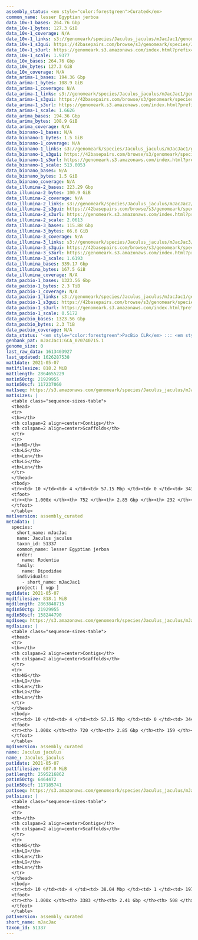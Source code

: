 ```yaml
---
assembly_status: <em style="color:forestgreen">Curated</em>
common_name: lesser Egyptian jerboa
data_10x-1_bases: 264.76 Gbp
data_10x-1_bytes: 127.3 GiB
data_10x-1_coverage: N/A
data_10x-1_links: s3://genomeark/species/Jaculus_jaculus/mJacJac1/genomic_data/10x/<br>
data_10x-1_s3gui: https://42basepairs.com/browse/s3/genomeark/species/Jaculus_jaculus/mJacJac1/genomic_data/10x/
data_10x-1_s3url: https://genomeark.s3.amazonaws.com/index.html?prefix=species/Jaculus_jaculus/mJacJac1/genomic_data/10x/
data_10x-1_scale: 1.9377
data_10x_bases: 264.76 Gbp
data_10x_bytes: 127.3 GiB
data_10x_coverage: N/A
data_arima-1_bases: 194.36 Gbp
data_arima-1_bytes: 108.9 GiB
data_arima-1_coverage: N/A
data_arima-1_links: s3://genomeark/species/Jaculus_jaculus/mJacJac1/genomic_data/arima/<br>
data_arima-1_s3gui: https://42basepairs.com/browse/s3/genomeark/species/Jaculus_jaculus/mJacJac1/genomic_data/arima/
data_arima-1_s3url: https://genomeark.s3.amazonaws.com/index.html?prefix=species/Jaculus_jaculus/mJacJac1/genomic_data/arima/
data_arima-1_scale: 1.6626
data_arima_bases: 194.36 Gbp
data_arima_bytes: 108.9 GiB
data_arima_coverage: N/A
data_bionano-1_bases: N/A
data_bionano-1_bytes: 1.5 GiB
data_bionano-1_coverage: N/A
data_bionano-1_links: s3://genomeark/species/Jaculus_jaculus/mJacJac1/genomic_data/bionano/<br>
data_bionano-1_s3gui: https://42basepairs.com/browse/s3/genomeark/species/Jaculus_jaculus/mJacJac1/genomic_data/bionano/
data_bionano-1_s3url: https://genomeark.s3.amazonaws.com/index.html?prefix=species/Jaculus_jaculus/mJacJac1/genomic_data/bionano/
data_bionano-1_scale: 513.0053
data_bionano_bases: N/A
data_bionano_bytes: 1.5 GiB
data_bionano_coverage: N/A
data_illumina-2_bases: 223.29 Gbp
data_illumina-2_bytes: 100.9 GiB
data_illumina-2_coverage: N/A
data_illumina-2_links: s3://genomeark/species/Jaculus_jaculus/mJacJac2/genomic_data/illumina/<br>
data_illumina-2_s3gui: https://42basepairs.com/browse/s3/genomeark/species/Jaculus_jaculus/mJacJac2/genomic_data/illumina/
data_illumina-2_s3url: https://genomeark.s3.amazonaws.com/index.html?prefix=species/Jaculus_jaculus/mJacJac2/genomic_data/illumina/
data_illumina-2_scale: 2.0613
data_illumina-3_bases: 115.88 Gbp
data_illumina-3_bytes: 66.6 GiB
data_illumina-3_coverage: N/A
data_illumina-3_links: s3://genomeark/species/Jaculus_jaculus/mJacJac3/genomic_data/illumina/<br>
data_illumina-3_s3gui: https://42basepairs.com/browse/s3/genomeark/species/Jaculus_jaculus/mJacJac3/genomic_data/illumina/
data_illumina-3_s3url: https://genomeark.s3.amazonaws.com/index.html?prefix=species/Jaculus_jaculus/mJacJac3/genomic_data/illumina/
data_illumina-3_scale: 1.6193
data_illumina_bases: 339.17 Gbp
data_illumina_bytes: 167.5 GiB
data_illumina_coverage: N/A
data_pacbio-1_bases: 1323.56 Gbp
data_pacbio-1_bytes: 2.3 TiB
data_pacbio-1_coverage: N/A
data_pacbio-1_links: s3://genomeark/species/Jaculus_jaculus/mJacJac1/genomic_data/pacbio/<br>
data_pacbio-1_s3gui: https://42basepairs.com/browse/s3/genomeark/species/Jaculus_jaculus/mJacJac1/genomic_data/pacbio/
data_pacbio-1_s3url: https://genomeark.s3.amazonaws.com/index.html?prefix=species/Jaculus_jaculus/mJacJac1/genomic_data/pacbio/
data_pacbio-1_scale: 0.5172
data_pacbio_bases: 1323.56 Gbp
data_pacbio_bytes: 2.3 TiB
data_pacbio_coverage: N/A
data_status: '<em style="color:forestgreen">PacBio CLR</em> ::: <em style="color:forestgreen">10x</em> ::: <em style="color:forestgreen">Arima</em> ::: <em style="color:forestgreen">Illumina</em>'
genbank_pat: mJacJac1:GCA_020740715.1
genome_size: 0
last_raw_data: 1613403927
last_updated: 1626287538
mat1date: 2021-05-07
mat1filesize: 818.2 MiB
mat1length: 2864655229
mat1n50ctg: 21929955
mat1n50scf: 117237060
mat1seq: https://s3.amazonaws.com/genomeark/species/Jaculus_jaculus/mJacJac1/assembly_curated/mJacJac1.mat.decon.20210507.fasta.gz
mat1sizes: |
  <table class="sequence-sizes-table">
  <thead>
  <tr>
  <th></th>
  <th colspan=2 align=center>Contigs</th>
  <th colspan=2 align=center>Scaffolds</th>
  </tr>
  <tr>
  <th>NG</th>
  <th>LG</th>
  <th>Len</th>
  <th>LG</th>
  <th>Len</th>
  </tr>
  </thead>
  <tbody>
  <tr><td> 10 </td><td> 4 </td><td> 57.15 Mbp </td><td> 0 </td><td> 343.71 Mbp </td></tr>  <tr><td> 20 </td><td> 10 </td><td> 42.04 Mbp </td><td> 2 </td><td> 181.03 Mbp </td></tr>  <tr><td> 30 </td><td> 17 </td><td> 34.32 Mbp </td><td> 3 </td><td> 167.58 Mbp </td></tr>  <tr><td> 40 </td><td> 27 </td><td> 27.28 Mbp </td><td> 5 </td><td> 154.13 Mbp </td></tr>  <tr style="background-color:#cccccc;"><td> 50 </td><td> 39 </td><td style="background-color:#88ff88;"> 21.93 Mbp </td><td> 7 </td><td style="background-color:#88ff88;"> 117.24 Mbp </td></tr>  <tr><td> 60 </td><td> 53 </td><td> 17.33 Mbp </td><td> 10 </td><td> 103.98 Mbp </td></tr>  <tr><td> 70 </td><td> 73 </td><td> 11.50 Mbp </td><td> 13 </td><td> 78.20 Mbp </td></tr>  <tr><td> 80 </td><td> 106 </td><td> 6.69 Mbp </td><td> 17 </td><td> 72.29 Mbp </td></tr>  <tr><td> 90 </td><td> 165 </td><td> 3.32 Mbp </td><td> 21 </td><td> 61.29 Mbp </td></tr>  <tr><td> 100 </td><td> 751 </td><td> 5  bp </td><td> 231 </td><td> 724  bp </td></tr>  </tbody>
  <tfoot>
  <tr><th> 1.000x </th><th> 752 </th><th> 2.85 Gbp </th><th> 232 </th><th> 2.86 Gbp </th></tr>
  </tfoot>
  </table>
mat1version: assembly_curated
metadata: |
  species:
    short_name: mJacJac
    name: Jaculus jaculus
    taxon_id: 51337
    common_name: lesser Egyptian jerboa
    order:
      name: Rodentia
    family:
      name: Dipodidae
    individuals:
      - short_name: mJacJac1
    project: [ vgp ]
mgd1date: 2021-05-07
mgd1filesize: 818.1 MiB
mgd1length: 2863848715
mgd1n50ctg: 21929955
mgd1n50scf: 158244790
mgd1seq: https://s3.amazonaws.com/genomeark/species/Jaculus_jaculus/mJacJac1/assembly_curated/mJacJac1.mat.Y.cur.20210507.fasta.gz
mgd1sizes: |
  <table class="sequence-sizes-table">
  <thead>
  <tr>
  <th></th>
  <th colspan=2 align=center>Contigs</th>
  <th colspan=2 align=center>Scaffolds</th>
  </tr>
  <tr>
  <th>NG</th>
  <th>LG</th>
  <th>Len</th>
  <th>LG</th>
  <th>Len</th>
  </tr>
  </thead>
  <tbody>
  <tr><td> 10 </td><td> 4 </td><td> 57.15 Mbp </td><td> 0 </td><td> 344.07 Mbp </td></tr>  <tr><td> 20 </td><td> 10 </td><td> 42.04 Mbp </td><td> 2 </td><td> 190.63 Mbp </td></tr>  <tr><td> 30 </td><td> 17 </td><td> 34.32 Mbp </td><td> 3 </td><td> 180.76 Mbp </td></tr>  <tr><td> 40 </td><td> 27 </td><td> 27.28 Mbp </td><td> 5 </td><td> 167.30 Mbp </td></tr>  <tr style="background-color:#cccccc;"><td> 50 </td><td> 39 </td><td style="background-color:#88ff88;"> 21.93 Mbp </td><td> 6 </td><td style="background-color:#88ff88;"> 158.24 Mbp </td></tr>  <tr><td> 60 </td><td> 53 </td><td> 17.33 Mbp </td><td> 8 </td><td> 142.03 Mbp </td></tr>  <tr><td> 70 </td><td> 73 </td><td> 11.50 Mbp </td><td> 11 </td><td> 113.41 Mbp </td></tr>  <tr><td> 80 </td><td> 106 </td><td> 6.69 Mbp </td><td> 13 </td><td> 94.33 Mbp </td></tr>  <tr><td> 90 </td><td> 166 </td><td> 3.32 Mbp </td><td> 17 </td><td> 69.84 Mbp </td></tr>  <tr><td> 100 </td><td> 719 </td><td> 210  bp </td><td> 158 </td><td> 724  bp </td></tr>  </tbody>
  <tfoot>
  <tr><th> 1.000x </th><th> 720 </th><th> 2.85 Gbp </th><th> 159 </th><th> 2.86 Gbp </th></tr>
  </tfoot>
  </table>
mgd1version: assembly_curated
name: Jaculus jaculus
name_: Jaculus_jaculus
pat1date: 2021-05-07
pat1filesize: 687.0 MiB
pat1length: 2595216862
pat1n50ctg: 6464472
pat1n50scf: 117185741
pat1seq: https://s3.amazonaws.com/genomeark/species/Jaculus_jaculus/mJacJac1/assembly_curated/mJacJac1.pat.decon.20210507.fasta.gz
pat1sizes: |
  <table class="sequence-sizes-table">
  <thead>
  <tr>
  <th></th>
  <th colspan=2 align=center>Contigs</th>
  <th colspan=2 align=center>Scaffolds</th>
  </tr>
  <tr>
  <th>NG</th>
  <th>LG</th>
  <th>Len</th>
  <th>LG</th>
  <th>Len</th>
  </tr>
  </thead>
  <tbody>
  <tr><td> 10 </td><td> 4 </td><td> 38.04 Mbp </td><td> 1 </td><td> 197.58 Mbp </td></tr>  <tr><td> 20 </td><td> 13 </td><td> 23.94 Mbp </td><td> 2 </td><td> 176.27 Mbp </td></tr>  <tr><td> 30 </td><td> 24 </td><td> 16.87 Mbp </td><td> 4 </td><td> 162.29 Mbp </td></tr>  <tr><td> 40 </td><td> 42 </td><td> 10.42 Mbp </td><td> 5 </td><td> 149.00 Mbp </td></tr>  <tr style="background-color:#cccccc;"><td> 50 </td><td> 73 </td><td style="background-color:#88ff88;"> 6.46 Mbp </td><td> 7 </td><td style="background-color:#88ff88;"> 117.19 Mbp </td></tr>  <tr><td> 60 </td><td> 122 </td><td> 3.69 Mbp </td><td> 10 </td><td> 94.10 Mbp </td></tr>  <tr><td> 70 </td><td> 224 </td><td> 1.44 Mbp </td><td> 13 </td><td> 68.97 Mbp </td></tr>  <tr><td> 80 </td><td> 536 </td><td> 0.51 Mbp </td><td> 17 </td><td> 53.65 Mbp </td></tr>  <tr><td> 90 </td><td> 1236 </td><td> 248.12 Kbp </td><td> 24 </td><td> 35.02 Mbp </td></tr>  <tr><td> 100 </td><td> 3382 </td><td> 1  bp </td><td> 507 </td><td> 2.00 Kbp </td></tr>  </tbody>
  <tfoot>
  <tr><th> 1.000x </th><th> 3383 </th><th> 2.41 Gbp </th><th> 508 </th><th> 2.60 Gbp </th></tr>
  </tfoot>
  </table>
pat1version: assembly_curated
short_name: mJacJac
taxon_id: 51337
---
```

